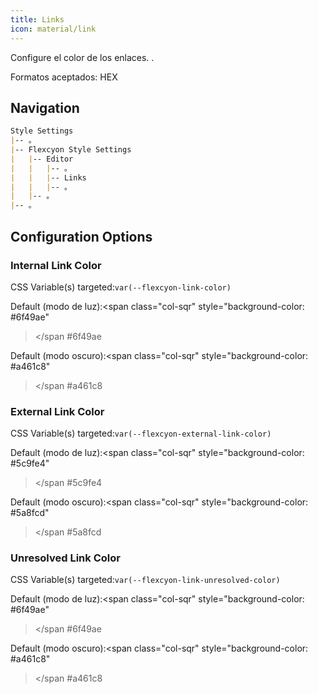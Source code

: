 ```yaml
---
title: Links
icon: material/link
---
```


Configure el color de los enlaces.
.

Formatos aceptados: HEX

## Navigation
```md
Style Settings
|-- 。
|-- Flexcyon Style Settings
|   |-- Editor
|   |   |-- 。
|   |   |-- Links
|   |   |-- 。
|   |-- 。
|-- 。
```

## Configuration Options

### Internal Link Color
CSS Variable(s) targeted:`var(--flexcyon-link-color)`

Default (modo de luz):<span class="col-sqr" style="background-color: #6f49ae"
></span
>#6f49ae

Default (modo oscuro):<span class="col-sqr" style="background-color: #a461c8"
></span
>#a461c8

### External Link Color
CSS Variable(s) targeted:`var(--flexcyon-external-link-color)`

Default (modo de luz):<span class="col-sqr" style="background-color: #5c9fe4"
></span
>#5c9fe4

Default (modo oscuro):<span class="col-sqr" style="background-color: #5a8fcd"
></span
>#5a8fcd

### Unresolved Link Color
CSS Variable(s) targeted:`var(--flexcyon-link-unresolved-color)`

Default (modo de luz):<span class="col-sqr" style="background-color: #6f49ae"
></span
>#6f49ae

Default (modo oscuro):<span class="col-sqr" style="background-color: #a461c8"
></span
>#a461c8